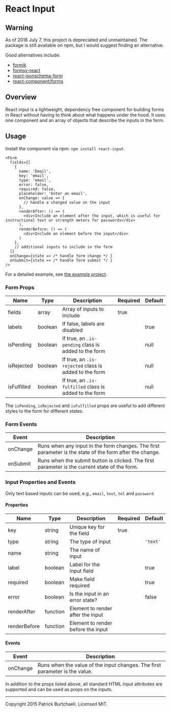 # React Input

## Warning

As of 2018 July 7, this project is depreciated and unmaintained. The package is still available on npm, but I would suggest finding an alternative.

Good alternatives include:
- [formik](https://github.com/jaredpalmer/formik)
- [formsy-react](https://github.com/christianalfoni/formsy-react)
- [react-jsonschema-form](https://github.com/mozilla-services/react-jsonschema-form)
- [react-component/forms](https://github.com/react-component/form)

## Overview

React input is a lightweight, dependency free component for building forms in React without having to think about what happens under the hood. It uses one component and an array of objects that describe the inputs in the form.

## Usage

Install the component via npm: `npm install react-input`.

```
<Form
  fields={[
    {
      name: 'Email',
      key: 'email',
      type: 'email',
      error: false,
      required: false,
      placeholder: 'Enter an email',
      onChange: value => {
        // handle a changed value on the input
      },
      renderAfter: () => (
        <div>Include an element after the input, which is useful for instructional text or strength meters for passwords</div>
      ),
      renderBefore: () => (
        <div>Include an element before the input</div>
      )
    },
    // additional inputs to include in the form
  ]}
  onChange={state => /* handle form change */ }
  onSubmit={state => /* handle form submit */ }
/>
```

For a detailed example, see [the example project](/example).

### Form Props

| Name        | Type     | Description                                              | Required  | Default  |
|-------------|----------|----------------------------------------------------------|---------- |----------|
| fields      | array    | Array of inputs to include                               | true      |          |
| labels      | boolean  | If false, labels are disabled                            |           | true     |
| isPending   | boolean  | If true, an `.is-pending` class is added to the form     |           | null     |
| isRejected  | boolean  | If true, an `.is-rejected` class is added to the form    |           | null     |
| isFulfilled | boolean  | If true, an `.is-fulfilled` class is added to the form   |           | null     |

The `isPending`, `isRejected` and `isFulfilled` props are useful to add different styles to the form for different states.

### Form Events

| Event     | Description                                                                                             |
|---------  |---------------------------------------------------------------------------------------------------------|
| onChange  | Runs when any input in the form changes. The first parameter is the state of the form after the change. |
| onSubmit  | Runs when the submit button is clicked. The first parameter is the current state of the form.           |

### Input Properties and Events

Only text based inputs can be used, e.g., `email`, `text`, `tel` and `password`.

#### Properties

| Name         | Type     | Description                     | Required  | Default  |
|--------------|----------|---------------------------------|---------- |----------|
| key          | string   | Unique key for the field        | true      |          |
| type         | string   | The type of input               |           |`'text'`  |
| name         | string   | The name of input               |           |          |
| label        | boolean  | Label for the input field       |           | true     |
| required     | boolean  | Make field required             |           | true     |
| error        | boolean  | Is the input in an error state? |           | false    |
| renderAfter  | function | Element to render after the input   |           |          |
| renderBefore | function | Element to render before the input  |           |          |

#### Events

| Event     | Description                                                                 |
|---------  |-----------------------------------------------------------------------------|
| onChange  | Runs when the value of the input changes. The first parameter is the value. |

In addition to the props listed above, all standard HTML input attributes are supported and can be used as props on the inputs.

---
Copyright 2015 Patrick Burtchaell. Licensed MIT.
